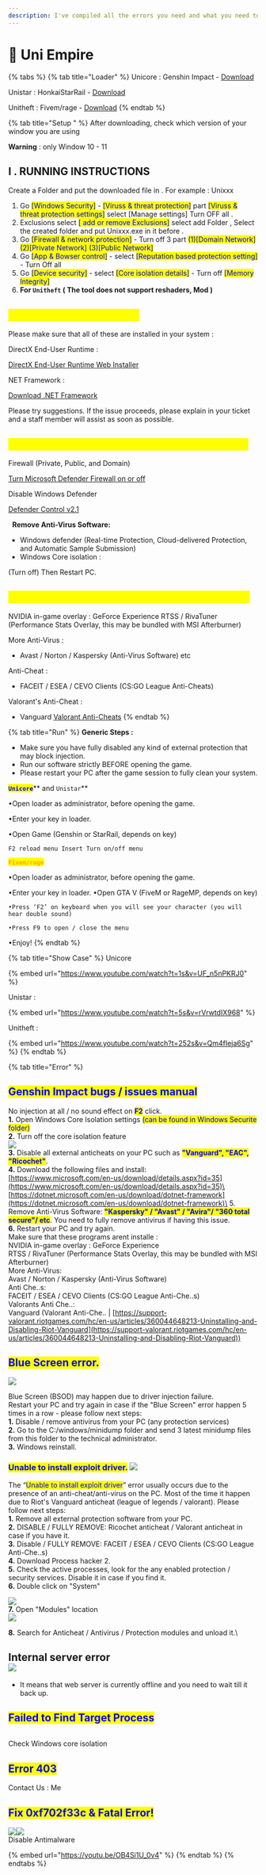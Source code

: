 ```yaml
---
description: I've compiled all the errors you need and what you need to run below
---
```


# 📖 Uni Empire

{% tabs %}
{% tab title="Loader" %}
Unicore : Genshin Impact - [Download](https://discord.com/channels/1104940962804936856/1158038172295508081/1206643809811959880)

Unistar : HonkaiStarRail - [Download](https://cdn.discordapp.com/attachments/1158038172295508081/1206643840102961152/Unistar.zip?ex=662695a5\&is=661420a5\&hm=0b0a4a4ef32390149f07e2b1d5eff0100c4293cb68d25d81655a1969941cde3c&)

Unitheft : Fivem/rage - [Download](https://discord.com/channels/1104940962804936856/1158038172295508081/1206643925859835906)
{% endtab %}

{% tab title="Setup " %}
After downloading, check which version of your window you are using&#x20;

**Warning** : only Window 10 - 11

## **I . RUNNING INSTRUCTIONS**

Create a Folder and put the downloaded file in . For example : Unixxx

1. Go <mark style="color:blue;">\[Windows Security]</mark> - <mark style="color:blue;">\[Viruss & threat protection]</mark> part <mark style="color:blue;">\[Viruss & threat protection settings]</mark> select \[Manage settings] Turn OFF all .
2. Exclusions select <mark style="color:blue;">\[ add or remove Exclusions]</mark> select add Folder , Select the created folder and put Unixxx.exe in it before .
3. Go <mark style="color:blue;">\[Firewall & network protection]</mark> - Turn off 3 part <mark style="color:blue;">(1)\[Domain Network] (2)\[Private Network] (3)\[Public Network]</mark>
4. Go <mark style="color:blue;">\[App & Bowser control]</mark> - select <mark style="color:blue;">\[Reputation based protection setting]</mark> - Turn Off all
5. Go <mark style="color:blue;">\[Device security]</mark> - select <mark style="color:blue;">\[Core isolation details]</mark> - Turn off <mark style="color:blue;">\[Memory Integrity]</mark>
6. **For `Unitheft` ( The tool does not support reshaders, Mod )**

## <mark style="color:yellow;">**Overlay & Injection Issues**</mark>

Please make sure that all of these are installed in your system :

DirectX End-User Runtime :

[DirectX End-User Runtime Web Installer](https://www.microsoft.com/en-us/download/details.aspx?id=35)

NET Framework :

[Download .NET Framework](https://dotnet.microsoft.com/en-us/download/dotnet-framework)

Please try suggestions. If the issue proceeds, please explain in your ticket and a staff member will assist as soon as possible.

## <mark style="color:yellow;">‎</mark><mark style="color:yellow;">**Please make sure that all of these are disabled :**</mark>

Firewall (Private, Public, and Domain)

[Turn Microsoft Defender Firewall on or off](https://support.microsoft.com/en-gb/help/4028544/windows-10-turn-microsoft-defender-firewall-on-or-off)

Disable Windows Defender

[Defender Control v2.1](https://www.sordum.org/9480/defender-control-v2-1/)

‎ ‎ **Remove Anti-Virus Software:**

* Windows defender (Real-time Protection, Cloud-delivered Protection, and Automatic Sample Submission)
* Windows Core isolation :

(Turn off) Then Restart PC.

## <mark style="color:yellow;">**Make sure that these programs aren't installed :**</mark>

NVIDIA in-game overlay : GeForce Experience RTSS / RivaTuner (Performance Stats Overlay, this may be bundled with MSI Afterburner)

More Anti-Virus :

* Avast / Norton / Kaspersky (Anti-Virus Software) etc

Anti-Cheat :

* FACEIT / ESEA / CEVO Clients (CS:GO League Anti-Cheats)

Valorant's Anti-Cheat :

* Vanguard [Valorant Anti-Cheats](https://support-valorant.riotgames.com/hc/en-us/articles/360044648213-Uninstalling-and-Disabling-Riot-Vanguard)
{% endtab %}

{% tab title="Run" %}
**Generic Steps :**

* Make sure you have fully disabled any kind of external protection that may block injection.
* Run our software strictly BEFORE opening the game.
* Please restart your PC after the game session to fully clean your system.

<mark style="color:blue;">**`Unicore`**</mark>** and **<mark style="color:blue;">**`Unistar`**</mark>&#x20;

•Open loader as administrator, before opening the game.&#x20;

•Enter your key in loader.&#x20;

•Open Game (Genshin or StarRail, depends on key)&#x20;

`F2 reload menu Insert Turn on/off menu`

<mark style="color:orange;">**`Fivem/rage`**</mark>

•Open loader as administrator, before opening the game.&#x20;

•Enter your key in loader. •Open GTA V (FiveM or RageMP, depends on key)&#x20;

`•Press ‘F2’ on keyboard when you will see your character (you will hear double sound)`

`•Press F9 to open / close the menu`&#x20;

•Enjoy!
{% endtab %}

{% tab title="Show Case" %}
Unicore&#x20;

{% embed url="https://www.youtube.com/watch?t=1s&v=UF_n5nPKRJ0" %}

Unistar :&#x20;

{% embed url="https://www.youtube.com/watch?t=5s&v=rVrwtdIX968" %}

Unitheft :&#x20;

{% embed url="https://www.youtube.com/watch?t=252s&v=Qm4fIeja6Sg" %}
{% endtab %}

{% tab title="Error" %}
## <mark style="color:blue;">**Genshin Impact bugs / issues manual**</mark>

No injection at all / no sound effect on <mark style="color:blue;">**F2**</mark> click.\
**1.** Open Windows Core Isolation settings  <mark style="color:blue;">(can be found in Windows Securite folder)</mark>\
**2.** Turn off the core isolation feature\
![](<../.gitbook/assets/image (13) (1).png>)\
**3.** Disable all external anticheats on your PC such as <mark style="color:blue;">**"Vanguard", "EAC", "Ricochet"**</mark>.\
**4.** Download the following files and install:\
[https://www.microsoft.com/en-us/download/details.aspx?id=35](https://www.microsoft.com/en-us/download/details.aspx?id=35)\
[https://dotnet.microsoft.com/en-us/download/dotnet-framework](https://dotnet.microsoft.com/en-us/download/dotnet-framework)\
5\. Remove Anti-Virus Software: <mark style="color:blue;">**"Kaspersky" / "Avast" / "Avira"/ "360 total secure"/ etc**</mark>. You need to fully remove antivirus if having this issue.\
**6.** Restart your PC and try again.\
Make sure that these programs arent installe :\
NVIDIA in-game overlay :  GeForce Experience\
RTSS / RivaTuner (Performance Stats Overlay, this may be bundled with MSI Afterburner)\
More Anti-Virus:\
Avast / Norton / Kaspersky (Anti-Virus Software)\
Anti Che..s:\
FACEIT / ESEA / CEVO Clients (CS:GO League Anti-Che..s)\
Valorants Anti Che..:\
Vanguard (Valorant Anti-Che.. | [https://support-valorant.riotgames.com/hc/en-us/articles/360044648213-Uninstalling-and-Disabling-Riot-Vanguard](https://support-valorant.riotgames.com/hc/en-us/articles/360044648213-Uninstalling-and-Disabling-Riot-Vanguard))

## <mark style="color:blue;">**Blue Screen error.**</mark>

![](<../.gitbook/assets/image (14) (1).png>)

Blue Screen (BSOD) may happen due to driver injection failure.\
Restart your PC and try again in case if the "Blue Screen" error happen 5 times in a row - please follow next steps:\
**1.** Disable / remove antivirus from your PC (any protection services)\
**2.** Go to the C:/windows/minidump folder and send 3 latest minidump files from this folder to the technical administrator.\
**3.** Windows reinstall.

### <mark style="color:blue;">**Unable to install exploit driver.**</mark>  ![](<../.gitbook/assets/image (15) (1).png>)

The “<mark style="color:blue;">Unable to install exploit driver</mark>” error usually occurs due to the presence of an anti-cheat/anti-virus on the PC. Most of the time it happen due to Riot's Vanguard anticheat (league of legends / valorant). Please follow next steps:\
**1.** Remove all external protection software from your PC.\
**2.** DISABLE / FULLY REMOVE: Ricochet anticheat / Valorant anticheat in case if you have it.\
**3.** Disable / FULLY REMOVE: FACEIT / ESEA / CEVO Clients (CS:GO League Anti-Che..s)\
**4.** Download Process hacker 2.\
**5.** Check the active processes, look for the any enabled protection / security services. Disable it in case if you find it.\
**6.** Double click on "System"

![](<../.gitbook/assets/image (16) (1).png>)\
**7.** Open "Modules" location\
![](<../.gitbook/assets/image (17) (1).png>)

**8.** Search for Anticheat / Antivirus / Protection modules and unload it.\


Internal server error\
![](<../.gitbook/assets/image (18) (1).png>)
--------------------------------------------

* It means that web server is currently offline and you need to wait till it back up.

## <mark style="color:blue;">Failed to Find Target Process</mark>&#x20;

<figure><img src="../.gitbook/assets/image (1) (1).png" alt=""><figcaption></figcaption></figure>

Check Windows core isolation

## <mark style="color:blue;">Error 403</mark>

Contact Us : Me

## <mark style="color:blue;">Fix 0xf702f33c & Fatal Error!</mark>

![](<../.gitbook/assets/image (2) (1).png>)![](<../.gitbook/assets/image (1) (1) (1).png>)\
Disable Antimalware&#x20;

{% embed url="https://youtu.be/OB4Si1U_0v4" %}
{% endtab %}
{% endtabs %}



















